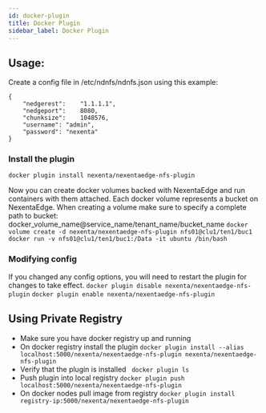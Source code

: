 ```yaml
---
id: docker-plugin
title: Docker Plugin
sidebar_label: Docker Plugin
---
```


## Usage:
Create a config file in /etc/ndnfs/ndnfs.json using this example:
```
{
    "nedgerest":    "1.1.1.1",
    "nedgeport":    8080,
    "chunksize":    1048576,
    "username": "admin",
    "password": "nexenta"
}
```

### Install the plugin
```docker plugin install nexenta/nexentaedge-nfs-plugin```

 Now you can create docker volumes backed with NexentaEdge and run containers with them attached. Each docker volume represents a bucket on NexentaEdge. When creating a volume make sure to specify a complete path to bucket: docker_volume_name@service_name/tenant_name/bucket_name
```docker volume create -d nexenta/nexentaedge-nfs-plugin nfs01@clu1/ten1/buc1```
```docker run -v nfs01@clu1/ten1/buc1:/Data -it ubuntu /bin/bash```

### Modifying config
If you changed any config options, you will need to restart the plugin for changes to take effect.
```docker plugin disable nexenta/nexentaedge-nfs-plugin```
```docker plugin enable nexenta/nexentaedge-nfs-plugin```

## Using Private Registry
* Make sure you have docker registry up and running
* On docker registry install the plugin
``` docker plugin install --alias localhost:5000/nexenta/nexentaedge-nfs-plugin nexenta/nexentaedge-nfs-plugin ```
* Verify that the plugin is installed
```  docker plugin ls ```
* Push plugin into local registry
``` docker plugin push localhost:5000/nexenta/nexentaedge-nfs-plugin ```
* On docker nodes pull image from registry
``` docker plugin install registry-ip:5000/nexenta/nexentaedge-nfs-plugin ```
